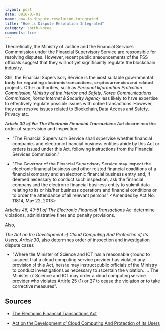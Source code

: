 ```yaml
---
layout: post
date: 0010-03-01
name: how-is-dispute-resolution-integrated
title: "How is Dispute Resolution Integrated"
category: south-korea
comments: true
---
```


Theoretically, the Ministry of Justice and the Financial Services Commmission under the Financial Supervisory Service are responsible for resolving disputes. However, recent public announcements of the FSS officials suggest that they will not yet significantly regulate the blockchain industry.

Still, the Financial Supervisory Service is the most suitable governmental body for regulating electronic transactions, cryptocurrencies and related projects. Other authorities, such as *Personal Information Protection Commission, Ministry of the Interior and Safety, Korea Communications Commission, Korea Internet & Security Agency* less likely to have expertise to effectively regulate possible issues with online transactions. However, they can resolve issues related to Blockchain, Data Access and Safety, Privacy etc. 

*Article 39 of the The Electronic Financial Transactions Act* determines the order of supervision and inspection: 

- "The Financial Supervisory Service shall supervise whether financial companies and electronic financial business entities abide by this Act or orders issued under this Act, following instructions from the Financial Services Commission."

- "The Governor of the Financial Supervisory Service may inspect the electronic financial business and other related financial conditions of a financial company and an electronic financial business entity and, if deemed necessary to conduct such inspection, ask the financial company and the electronic financial business entity to submit data relating to its or his/her business operations and financial conditions or to order the attendance of all relevant persons" <Amended by Act No. 11814, May 22, 2013>

*Articles 46, 49-51 of The Electronic Financial Transactions Act* determine violations, administrative fines and penalty provisions.  

Also, 

*The Act on the Development of Cloud Computing And Protection of Its Users, Article 30*, also determines order of inspection and investigation dispute cases:
 
- "Where the Minister of Science and ICT has a reasonable ground to suspect that a cloud computing service provider has violated any provision of this Act, he/she may instruct public officials of the Ministry to conduct investigations as necessary to ascertain the violation. … The Minister of Science and ICT may order a cloud computing service provider who violates Article 25 (1) or 27 to cease the violation or to take corrective measures".

## Sources

- [The Electronic Financial Transactions Act](http://www.law.go.kr/engLsSc.do?menuId=0&subMenu=5&query=%EC%A0%84%EC%9E%90%EA%B8%88%EC%9C%B5%EA%B1%B0%EB%9E%98%EB%B2%95#liBgcolor0)

- [Act on the Development of Cloud Computing And Protection of Its Users](http://www.law.go.kr/engLsSc.do?menuId=0&subMenu=5&query=%EC%A0%84%EC%9E%90%EA%B8%88%EC%9C%B5%EA%B1%B0%EB%9E%98%EB%B2%95#liBgcolor0)


